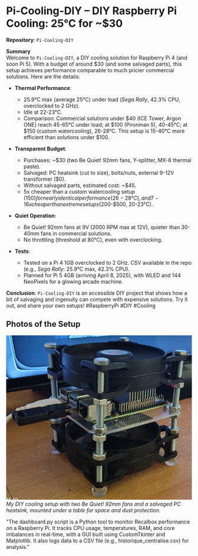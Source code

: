 # Pi-Cooling-DIY – DIY Raspberry Pi Cooling: 25°C for ~$30  
**Repository**: `Pi-Cooling-DIY`

**Summary**  
Welcome to `Pi-Cooling-DIY`, a DIY cooling solution for Raspberry Pi 4 (and soon Pi 5). With a budget of around $30 (and some salvaged parts), this setup achieves performance comparable to much pricier commercial solutions. Here are the details:  

- **Thermal Performance**:  
  - 25.9°C max (average 25°C) under load (*Sega Rally*, 42.3% CPU, overclocked to 2 GHz).  
  - Idle at 22-23°C.  
  - Comparison: Commercial solutions under $40 (ICE Tower, Argon ONE) reach 45-65°C under load; at $100 (Pironman 5), 40-45°C; at $150 (custom watercooling), 26-28°C. This setup is 15-40°C more efficient than solutions under $100.

- **Transparent Budget**:  
  - Purchases: ~$30 (two Be Quiet! 92mm fans, Y-splitter, MX-6 thermal paste).  
  - Salvaged: PC heatsink (cut to size), bolts/nuts, external 9-12V transformer ($0).  
  - Without salvaged parts, estimated cost: ~$45.  
  - 5x cheaper than a custom watercooling setup ($150) for nearly identical performance (26-28°C), and 7-16x cheaper than extreme setups ($200-$500, 20-23°C).

- **Quiet Operation**:  
  - Be Quiet! 92mm fans at 9V (2000 RPM max at 12V), quieter than 30-40mm fans in commercial solutions.  
  - No throttling (threshold at 80°C), even with overclocking.

- **Tests**:  
  - Tested on a Pi 4 1GB overclocked to 2 GHz. CSV available in the repo (e.g., *Sega Rally*: 25.9°C max, 42.3% CPU).  
  - Planned for Pi 5 4GB (arriving April 8, 2025), with WLED and 144 NeoPixels for a glowing arcade machine.

**Conclusion**: `Pi-Cooling-DIY` is an accessible DIY project that shows how a bit of salvaging and ingenuity can compete with expensive solutions. Try it out, and share your own setups! #RaspberryPi #DIY #Cooling

## Photos of the Setup

![DIY Cooling Setup](IMG_20250325_025157419_HDR.jpg)  
*My DIY cooling setup with two Be Quiet! 92mm fans and a salvaged PC heatsink, mounted under a table for space and dust protection.*

"The dashboard.py script is a Python tool to monitor Recalbox performance on a Raspberry Pi. It tracks CPU usage, temperatures, RAM, and core imbalances in real-time, with a GUI built using CustomTkinter and Matplotlib. It also logs data to a CSV file (e.g., historique_centralise.csv) for analysis."

